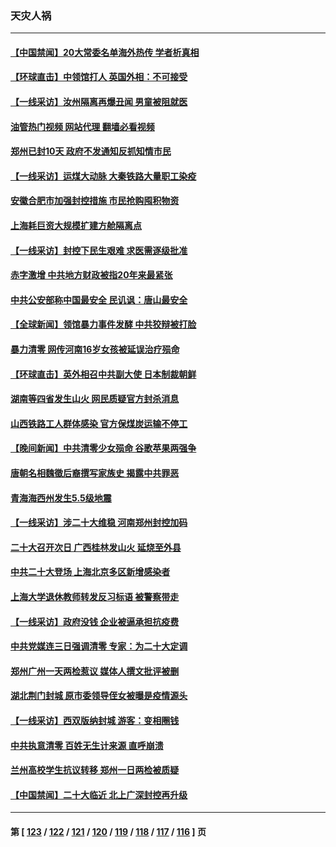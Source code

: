 ### 天灾人祸
---
#### [【中国禁闻】20大常委名单海外热传 学者析真相](../../pages/ncid280/n13849398.md?10210445) 
#### [【环球直击】中领馆打人 英国外相：不可接受](../../pages/ncid280/n13849397.md?10210445) 
#### [【一线采访】汝州隔离再爆丑闻 男童被阻就医](../../pages/ncid280/n13849489.md?10210445) 
#### [油管热门视频 网站代理 翻墙必看视频](http://132.145.103.77:81/youtube.html?10210445)
#### [郑州已封10天 政府不发通知反抓知情市民](../../pages/ncid280/n13849249.md?10210445) 
#### [【一线采访】运煤大动脉 大秦铁路大量职工染疫](../../pages/ncid280/n13849413.md?10210445) 
#### [安徽合肥市加强封控措施 市民抢购囤积物资](../../pages/ncid280/n13849367.md?10210445) 
#### [上海耗巨资大规模扩建方舱隔离点](../../pages/ncid280/n13848957.md?10210445) 
#### [【一线采访】封控下民生艰难 求医需逐级批准](../../pages/ncid280/n13848855.md?10210445) 
#### [赤字激增 中共地方财政被指20年来最紧张](../../pages/ncid280/n13848516.md?10210445) 
#### [中共公安部称中国最安全 民讥讽：唐山最安全](../../pages/ncid280/n13848759.md?10210445) 
#### [【全球新闻】领馆暴力事件发酵 中共狡辩被打脸](../../pages/ncid280/n13848659.md?10210445) 
#### [暴力清零 网传河南16岁女孩被延误治疗殒命](../../pages/ncid280/n13848742.md?10210445) 
#### [【环球直击】英外相召中共副大使 日本制裁朝鲜](../../pages/ncid280/n13848691.md?10210445) 
#### [湖南等四省发生山火 网民质疑官方封杀消息](../../pages/ncid280/n13848324.md?10210445) 
#### [山西铁路工人群体感染 官方保煤炭运输不停工](../../pages/ncid280/n13848693.md?10210445) 
#### [【晚间新闻】中共清零少女殒命 谷歌苹果两强争](../../pages/ncid280/n13848665.md?10210445) 
#### [唐朝名相魏徵后裔撰写家族史 揭露中共罪恶](../../pages/ncid280/n13848336.md?10210445) 
#### [青海海西州发生5.5级地震](../../pages/ncid280/n13848496.md?10210445) 
#### [【一线采访】涉二十大维稳 河南郑州封控加码](../../pages/ncid280/n13847963.md?10210445) 
#### [二十大召开次日 广西桂林发山火 延烧至外县](../../pages/ncid280/n13846935.md?10210445) 
#### [中共二十大登场 上海北京多区新增感染者](../../pages/ncid280/n13846573.md?10210445) 
#### [上海大学退休教师转发反习标语 被警察带走](../../pages/ncid280/n13846408.md?10210445) 
#### [【一线采访】政府没钱 企业被逼承担抗疫费](../../pages/ncid280/n13845946.md?10210445) 
#### [中共党媒连三日强调清零 专家：为二十大定调](../../pages/ncid280/n13845156.md?10210445) 
#### [郑州广州一天两检惹议 媒体人撰文批评被删](../../pages/ncid280/n13845201.md?10210445) 
#### [湖北荆门封城 原市委领导侄女被曝是疫情源头](../../pages/ncid280/n13844818.md?10210445) 
#### [【一线采访】西双版纳封城 游客：变相圈钱](../../pages/ncid280/n13844525.md?10210445) 
#### [中共执意清零 百姓无生计来源 直呼崩溃](../../pages/ncid280/n13844738.md?10210445) 
#### [兰州高校学生抗议转移 郑州一日两检被质疑](../../pages/ncid280/n13844287.md?10210445) 
#### [【中国禁闻】二十大临近 北上广深封控再升级](../../pages/ncid280/n13844488.md?10210445) 

---
#### 第 [ [123](./123.md?10210445) / [122](./122.md?10210445) / [121](./121.md?10210445) / [120](./120.md?10210445) / [119](./119.md?10210445) / [118](./118.md?10210445) / [117](./117.md?10210445) / [116](./116.md?10210445) ] 页
